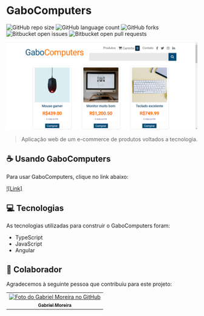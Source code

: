 # GaboComputers

![GitHub repo size](https://img.shields.io/github/repo-size/gabomoreira/gabo-computers?style=for-the-badge)
![GitHub language count](https://img.shields.io/github/languages/count/gabomoreira/gabo-computers?style=for-the-badge)
![GitHub forks](https://img.shields.io/github/forks/gabomoreira/gabo-computers?style=for-the-badge)
![Bitbucket open issues](https://img.shields.io/bitbucket/issues/gabomoreira/gabo-computers?style=for-the-badge)
![Bitbucket open pull requests](https://img.shields.io/bitbucket/pr-raw/gabomoreira/gabo-computers?style=for-the-badge)

<img src="./src/assets/img-project.png" alt="GaboComputers">

> Aplicação web de um e-commerce de produtos voltados a tecnologia.

## ☕ Usando GaboComputers

Para usar GaboComputers, clique no link abaixo:

[![Link]](https://gabomoreira.github.io/gabo-computers/)

## 💻 Tecnologias

As tecnologias utilizadas para construir o GaboComputers foram:

- TypeScript
- JavaScript
- Angular

## 🤝 Colaborador

Agradecemos à seguinte pessoa que contribuíu para este projeto:

<table>
  <tr>
    <td align="center">
      <a href="https://github.com/gabomoreira">
        <img src="https://github.com/gabomoreira.png" width="100px;" alt="Foto do Gabriel Moreira no GitHub"/><br>
        <sub>
          <b>Gabriel Moreira</b>
        </sub>
      </a>
    </td>
  </tr>
</table>
